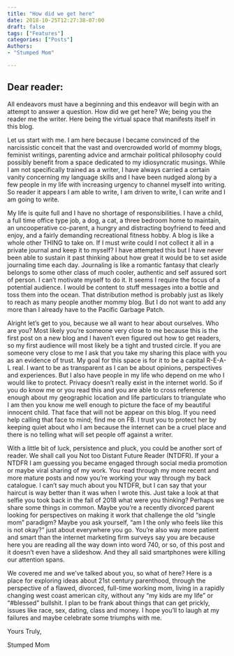 ```yaml
---
title: "How did we get here"
date: 2018-10-25T12:27:38-07:00
draft: false
tags: ["Features"]
categories: ["Posts"]
Authors:
- "Stumped Mom"

---
```


## Dear reader:

All endeavors must have a beginning and this endeavor will begin with an attempt to answer a question. How did we get here? We; being you the reader me the writer. Here being the virtual space that manifests itself in this blog. 

Let us start with me. I am here because I became convinced of the narcissistic conceit that the vast and overcrowded world of mommy blogs, feminist writings, parenting advice and armchair political philosophy could possibly benefit from a space dedicated to my idiosyncratic musings. While I am not specifically trained as a writer, I have always carried a certain vanity concerning my language skills and I have been nudged along by a few people in my life with increasing urgency to channel myself into writing. So reader it appears I am able to write, I am driven to write, I can write and I am going to write. 

My life is quite full and I have no shortage of responsibilities. I have a child, a full time office type job, a dog, a cat, a three bedroom home to maintain, an uncooperative co-parent, a hungry and distracting boyfriend to feed and enjoy, and a fairly demanding recreational fitness hobby. A blog is like a whole other THING to take on. If I must write could I not collect it all in a private journal and keep it to myself?  I have attempted this but I have never been able to sustain it past thinking about how great it would be to set aside journaling time each day. Journaling is like a romantic fantasy that clearly belongs to some other class of much cooler, authentic and self assured sort of person. I can’t motivate myself to do it. It seems I require the focus of a potential audience. I would be content to stuff messages into a bottle and toss them into the ocean. That distribution method is probably just as likely to reach as many people another mommy blog.  But I do not want to add any more than I already have to the Pacific Garbage Patch. 

Alright let’s get to you, because we all want to hear about ourselves. Who are you? Most likely you’re someone very close to me because this is the first post on a new blog and I haven’t even figured out how to get readers, so my first audience will most likely be a tight and trusted circle. If you are someone very close to me I ask that you take my sharing this place with you as an evidence of trust. My goal for this space is for it to be a capital R-E-A-L real. I want to be as transparent as I can be about opinions, perspectives and experiences. But I also have people in my life who depend on me who I would like to protect. Privacy doesn’t really exist in  the internet world. So if you do know me or you read this and you are able to cross reference enough about my geographic location and life particulars to triangulate who I am then you know me well enough to picture the face of my beautiful innocent child. That face that will not be appear on this blog. If you need help calling that face to mind; find me on FB. I trust you to protect her by keeping quiet about who I am because the internet can be a cruel place and there is no telling what will set people off against a writer. 

With a little bit of luck, persistence and pluck, you could be another sort of reader.  We shall call you Not too Distant Future Reader (NTDFR).  If your a NTDFR I am guessing you became engaged through social media promotion or maybe viral sharing of my work.  You read through my more recent and more mature posts and now you’re working your way through my back catalogue. I can’t say much about you NTDFR, but I can say that your haircut is way better than it was when I wrote this. Just take a look at that selfie you took back in the fall of 2018 what were you thinking?  Perhaps we share some things in common. Maybe you’re a recently divorced parent looking for perspectives on making it work that challenge the old “single mom” paradigm?  Maybe you ask yourself, “am I the only who feels like this is not okay?” just about everywhere you go. You’re also way more patient and smart than the internet marketing firm surveys say you are because here you are reading all the way down into word 740, or so, of this post and it doesn’t even have a slideshow.  And they all said smartphones were killing our attention spans. 

We covered me and we’ve talked about you, so what of here? Here is a place for exploring ideas about 21st century parenthood, through the perspective of a flawed, divorced, full-time working mom, living in a rapidly changing west coast american city, without any “my kids are my life” or “#blessed” bullshit. I plan to be frank about things that can get prickly, issues like race, sex, dating, class and money.  I hope you’ll to laugh at my failures and maybe celebrate some triumphs with me. 

Yours Truly,

Stumped Mom 
